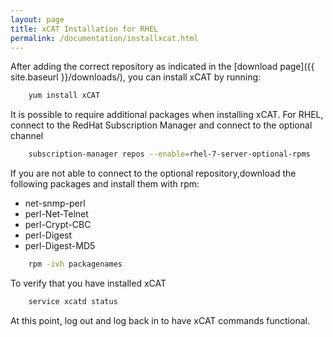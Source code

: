 ```yaml
---
layout: page
title: xCAT Installation for RHEL
permalink: /documentation/installxcat.html
---
```


After adding the correct repository as indicated in the [download page]({{ site.baseurl }}/downloads/), you can install xCAT by running:
```sh
	yum install xCAT
```
It is possible to require additional packages when installing xCAT. 
For RHEL, connect to the RedHat Subscription Manager and connect to the optional channel 
```sh
    subscription-manager repos --enable=rhel-7-server-optional-rpms
```
If you are not able to connect to the optional repository,download the following packages and install them with rpm: 
* net-snmp-perl
* perl-Net-Telnet
* perl-Crypt-CBC
* perl-Digest
* perl-Digest-MD5

```sh
	rpm -ivh packagenames
```

To verify that you have installed xCAT
```sh
    service xcatd status
```
At this point, log out and log back in to have xCAT commands functional.

